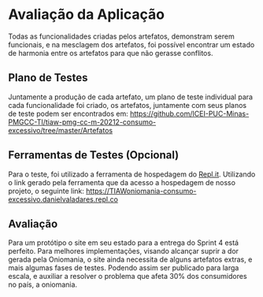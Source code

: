 # Avaliação da Aplicação
 
Todas as funcionalidades criadas pelos artefatos, demonstram serem funcionais, e na mesclagem dos artefatos, foi possível encontrar um estado de harmonia entre os artefatos para que não gerasse conflitos.
## Plano de Testes
 
Juntamente a produção de cada artefato, um plano de teste individual para cada funcionalidade foi criado, os artefatos, juntamente com seus planos de teste podem ser encontrados em: https://github.com/ICEI-PUC-Minas-PMGCC-TI/tiaw-pmg-cc-m-20212-consumo-excessivo/tree/master/Artefatos
 
## Ferramentas de Testes (Opcional)
 
Para o teste, foi utilizado a ferramenta de hospedagem do [Repl.it](https://replit.com/~). Utilizando o link gerado pela ferramenta que da acesso a hospedagem de nosso projeto, o seguinte link: https://TIAWoniomania-consumo-excessivo.danielvaladares.repl.co
## Avaliação
 
Para um protótipo o site em seu estado para a entrega do Sprint 4 está perfeito. Para melhores implementações, visando alcançar suprir a dor gerada pela Oniomania, o site ainda necessita de alguns artefatos extras, e mais algumas fases de testes. Podendo assim ser publicado para larga escala, e auxiliar a resolver o problema que afeta 30% dos consumidores no país, a oniomania.